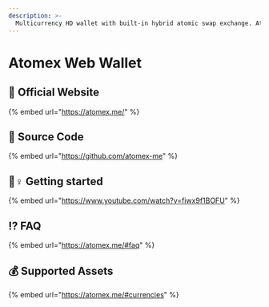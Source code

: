 ```yaml
---
description: >-
  Multicurrency HD wallet with built-in hybrid atomic swap exchange. Atomex allows users to securely and anonymously exchange different cryptocurrencies like Bitcoin, Ethereum, Litecoin, Tezos, USDT etc via your own wallet directly without any third-party.
---
```


# Atomex Web Wallet

## 🚀 Official Website

{% embed url="https://atomex.me/" %}

## 📑 Source Code

{% embed url="https://github.com/atomex-me" %}

## 🧙♀ Getting started

{% embed url="https://www.youtube.com/watch?v=fiwx9f1BOFU" %}

## ⁉ FAQ

{% embed url="https://atomex.me/#faq" %}

## 💰 Supported Assets

{% embed url="https://atomex.me/#currencies" %}

